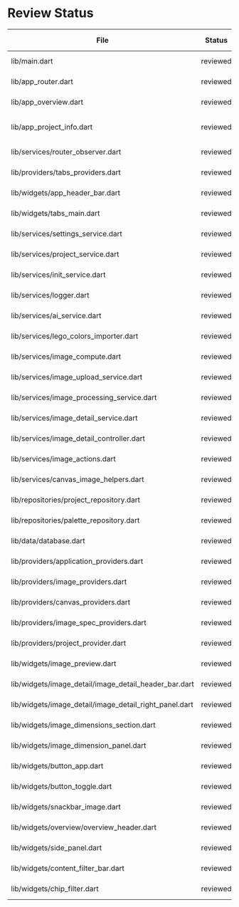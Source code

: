 # Review Status

| File | Status | Last reviewed | Notes |
| --- | --- | --- | --- |
| lib/main.dart | reviewed | 2025-10-28 | Entry point, router boot |
| lib/app_router.dart | reviewed | 2025-10-28 | ShellRoute + tabs/nav sync |
| lib/app_overview.dart | reviewed | 2025-10-28 | Overview page, gallery, filters |
| lib/app_project_info.dart | reviewed | 2025-10-28 | Project shell, side menu/panel |
| lib/services/router_observer.dart | reviewed | 2025-10-28 | Tabs sync on navigation |
| lib/providers/tabs_providers.dart | reviewed | 2025-10-28 | Tabs state + service |
| lib/widgets/app_header_bar.dart | reviewed | 2025-10-28 | Header tabs UI |
| lib/widgets/tabs_main.dart | reviewed | 2025-10-28 | Tab widgets |
| lib/services/settings_service.dart | reviewed | 2025-10-28 | Settings cache + DB |
| lib/services/project_service.dart | reviewed | 2025-10-28 | Project ops wrapper |
| lib/services/init_service.dart | reviewed | 2025-10-28 | One-time init tasks |
| lib/services/logger.dart | reviewed | 2025-10-28 | Logging helper |
| lib/services/ai_service.dart | reviewed | 2025-10-28 | Gemini import wrapper |
| lib/services/lego_colors_importer.dart | reviewed | 2025-10-28 | CSV import |
| lib/services/image_compute.dart | reviewed | 2025-10-28 | Isolate helpers |
| lib/services/image_upload_service.dart | reviewed | 2025-10-28 | Insert + decode |
| lib/services/image_processing_service.dart | reviewed | 2025-10-28 | Python/OpenCV ops |
| lib/services/image_detail_service.dart | reviewed | 2025-10-28 | Unit/resize orchestration |
| lib/services/image_detail_controller.dart | reviewed | 2025-10-28 | Controller for detail |
| lib/services/image_actions.dart | reviewed | 2025-10-28 | High-level action |
| lib/services/canvas_image_helpers.dart | reviewed | 2025-10-28 | Preview size helpers |
| lib/repositories/project_repository.dart | reviewed | 2025-10-28 | CRUD + streams |
| lib/repositories/palette_repository.dart | reviewed | 2025-10-28 | Palettes + joins |
| lib/data/database.dart | reviewed | 2025-10-28 | Schema + migrations |
| lib/providers/application_providers.dart | reviewed | 2025-10-28 | Core graph + UI state |
| lib/providers/image_providers.dart | reviewed | 2025-10-28 | Image bytes/dpi/phys |
| lib/providers/canvas_providers.dart | reviewed | 2025-10-28 | Canvas preview state |
| lib/providers/image_spec_providers.dart | reviewed | 2025-10-28 | Unit defaults |
| lib/providers/project_provider.dart | reviewed | 2025-10-28 | Project streams + logic |
| lib/widgets/image_preview.dart | reviewed | 2025-10-28 | Artboard + zoom snackbar |
| lib/widgets/image_detail/image_detail_header_bar.dart | reviewed | 2025-10-28 | Detail filters |
| lib/widgets/image_detail/image_detail_right_panel.dart | reviewed | 2025-10-28 | Right panel + dims |
| lib/widgets/image_dimensions_section.dart | reviewed | 2025-10-28 | Dimensions binder |
| lib/widgets/image_dimension_panel.dart | reviewed | 2025-10-28 | Dimension UI panel |
| lib/widgets/button_app.dart | reviewed | 2025-10-28 | Buttons |
| lib/widgets/button_toggle.dart | reviewed | 2025-10-28 | Link toggle |
| lib/widgets/snackbar_image.dart | reviewed | 2025-10-28 | Zoom controls |
| lib/widgets/overview/overview_header.dart | reviewed | 2025-10-28 | Header adapter |
| lib/widgets/side_panel.dart | reviewed | 2025-10-28 | Resizable panel |
| lib/widgets/content_filter_bar.dart | reviewed | 2025-10-28 | Filter bar |
| lib/widgets/chip_filter.dart | reviewed | 2025-10-28 | Chip |
